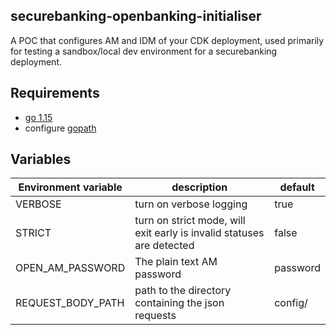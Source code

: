 ## securebanking-openbanking-initialiser
A POC that configures AM and IDM of your CDK deployment, used primarily for testing a sandbox/local dev environment for a securebanking deployment.

## Requirements

- [go 1.15](https://golang.org/doc/install)
- configure [gopath](https://golang.org/doc/gopath_code.html#GOPATH)

## Variables

| Environment variable | description | default |
|----------------------|-------------|---------|
| VERBOSE              | turn on verbose logging | true |
| STRICT               | turn on strict mode, will exit early is invalid statuses are detected | false |
| OPEN_AM_PASSWORD     | The plain text AM password | password |
| REQUEST_BODY_PATH    | path to the directory containing the json requests | config/ |
